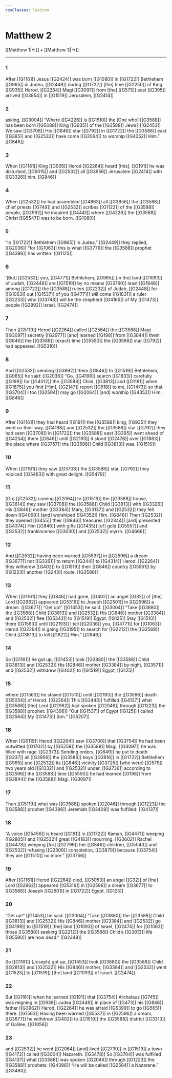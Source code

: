 ```yaml
---
cssClasses: lexicon
---
```


# Matthew 2

[[Matthew 1|←]] • [[Matthew 3|→]]

---

### 1
After [[G1161]] Jesus [[G2424]] was born [[G1080]] in [[G1722]] Bethlehem [[G965]] in Judea, [[G2449]] during [[G1722]] [the] time [[G2250]] of King [[G935]] Herod, [[G2264]] Magi [[G3097]] from [the] [[G575]] east [[G395]] arrived [[G3854]] in [[G1519]] Jerusalem, [[G2414]]

### 2
asking, [[G3004]] “Where [[G4226]] is [[G1510]] the [One who] [[G3588]] has been born [[G5088]] King [[G935]] of the [[G3588]] Jews? [[G2453]] We saw [[G3708]] His [[G846]] star [[G792]] in [[G1722]] the [[G3588]] east [[G395]] and [[G2532]] have come [[G2064]] to worship [[G4352]] Him.” [[G846]]

### 3
When [[G1161]] King [[G935]] Herod [[G2264]] heard [this], [[G191]] he was disturbed, [[G5015]] and [[G2532]] all [[G3956]] Jerusalem [[G2414]] with [[G3326]] him. [[G846]]

### 4
When [[G2532]] he had assembled [[G4863]] all [[G3956]] the [[G3588]] chief priests [[G749]] and [[G2532]] scribes [[G1122]] of the [[G3588]] people, [[G2992]] he inquired [[G4441]] where [[G4226]] the [[G3588]] Christ [[G5547]] was to be born. [[G1080]]

### 5
“In [[G1722]] Bethlehem [[G965]] in Judea,” [[G2449]] they replied, [[G2036]] “for [[G1063]] this is what [[G3779]] the [[G3588]] prophet [[G4396]] has written: [[G1125]]

### 6
‘[But] [[G2532]] you, [[G4771]] Bethlehem, [[G965]] [in the] land [[G1093]] of Judah, [[G2448]] are [[G1510]] by no means [[G3760]] least [[G1646]] among [[G1722]] the [[G3588]] rulers [[G2232]] of Judah, [[G2448]] for [[G1063]] out [[G1537]] of you [[G4771]] will come [[G1831]] a ruler [[G2233]] who [[G3748]] will be the shepherd [[G4165]] of My [[G1473]] people [[G2992]] Israel. [[G2474]]

### 7
Then [[G5119]] Herod [[G2264]] called [[G2564]] the [[G3588]] Magi [[G3097]] secretly [[G2977]] [and] learned [[G198]] from [[G3844]] them [[G846]] the [[G3588]] {exact} time [[G5550]] the [[G3588]] star [[G792]] had appeared. [[G5316]]

### 8
And [[G2532]] sending [[G3992]] them [[G846]] to [[G1519]] Bethlehem, [[G965]] he said: [[G2036]] “Go, [[G4198]] search [[G1833]] carefully [[G199]] for [[G4012]] the [[G3588]] Child, [[G3813]] and [[G1161]] when [[G1875]] you find [Him], [[G2147]] report [[G518]] to me, [[G1473]] so that [[G3704]] I too [[G2504]] may go [[G2064]] [and] worship [[G4352]] Him. [[G846]]

### 9
After [[G1161]] they had heard [[G191]] the [[G3588]] king, [[G935]] they went on their way, [[G4198]] and [[G2532]] the [[G3588]] star [[G792]] they had seen [[G3708]] in [[G1722]] the [[G3588]] east [[G395]] went ahead of [[G4254]] them [[G846]] until [[G2193]] it stood [[G2476]] over [[G1883]] the place where [[G3757]] the [[G3588]] Child [[G3813]] was. [[G1510]]

### 10
When [[G1161]] they saw [[G3708]] the [[G3588]] star, [[G792]] they rejoiced [[G5463]] with great delight. [[G5479]]

### 11
[On] [[G2532]] coming [[G2064]] to [[G1519]] the [[G3588]] house, [[G3614]] they saw [[G3708]] the [[G3588]] Child [[G3813]] with [[G3326]] His [[G846]] mother [[G3384]] Mary, [[G3137]] and [[G2532]] they fell down [[G4098]] [and] worshiped [[G4352]] Him. [[G846]] Then [[G2532]] they opened [[G455]] their [[G846]] treasures [[G2344]] [and] presented [[G4374]] Him [[G846]] with gifts [[G1435]] [of] gold [[G5557]] and [[G2532]] frankincense [[G3030]] and [[G2532]] myrrh. [[G4666]]

### 12
And [[G2532]] having been warned [[G5537]] in [[G2596]] a dream [[G3677]] not [[G3361]] to return [[G344]] to [[G4314]] Herod, [[G2264]] they withdrew [[G402]] to [[G1519]] their [[G846]] country [[G5561]] by [[G1223]] another [[G243]] route. [[G3598]]

### 13
When [[G1161]] they [[G846]] had gone, [[G402]] an angel [[G32]] of [the] Lord [[G2962]] appeared [[G5316]] to Joseph [[G2501]] in [[G2596]] a dream. [[G3677]] “Get up!” [[G1453]] he said. [[G3004]] “Take [[G3880]] the [[G3588]] Child [[G3813]] and [[G2532]] His [[G846]] mother [[G3384]] and [[G2532]] flee [[G5343]] to [[G1519]] Egypt. [[G125]] Stay [[G1510]] there [[G1563]] until [[G2193]] I tell [[G2036]] you, [[G4771]] for [[G1063]] Herod [[G2264]] is going [[G3195]] to search for [[G2212]] the [[G3588]] Child [[G3813]] to kill [[G622]] Him.” [[G846]]

### 14
So [[G1161]] he got up, [[G1453]] took [[G3880]] the [[G3588]] Child [[G3813]] and [[G2532]] His [[G846]] mother [[G3384]] by night, [[G3571]] and [[G2532]] withdrew [[G402]] to [[G1519]] Egypt, [[G125]]

### 15
where [[G1563]] he stayed [[G1510]] until [[G2193]] the [[G3588]] death [[G5054]] of Herod. [[G2264]] This [[G2443]] fulfilled [[G4137]] what [[G3588]] [the] Lord [[G2962]] had spoken [[G2046]] through [[G1223]] the [[G3588]] prophet: [[G4396]] “Out [[G1537]] of Egypt [[G125]] I called [[G2564]] My [[G1473]] Son.” [[G5207]]

### 16
When [[G5119]] Herod [[G2264]] saw [[G3708]] that [[G3754]] he had been outwitted [[G1702]] by [[G5259]] the [[G3588]] Magi, [[G3097]] he was filled with rage. [[G2373]] Sending orders, [[G649]] he put to death [[G337]] all [[G3956]] the [[G3588]] boys [[G3816]] in [[G1722]] Bethlehem [[G965]] and [[G2532]] its [[G846]] vicinity [[G3725]] [who were] [[G575]] two years old [[G1332]] and [[G2532]] under, [[G2736]] according to [[G2596]] the [[G3588]] time [[G5550]] he had learned [[G198]] from [[G3844]] the [[G3588]] Magi. [[G3097]]

### 17
Then [[G5119]] what was [[G3588]] spoken [[G2046]] through [[G1223]] the [[G3588]] prophet [[G4396]] Jeremiah [[G2408]] was fulfilled: [[G4137]]

### 18
“A voice [[G5456]] is heard [[G191]] in [[G1722]] Ramah, [[G4471]] weeping [[G2805]] and [[G2532]] great [[G4183]] mourning, [[G3602]] Rachel [[G4478]] weeping [for] [[G2799]] her [[G846]] children, [[G5043]] and [[G2532]] refusing [[G2309]] consolation, [[G3870]] because [[G3754]] they are [[G1510]] no more.” [[G3756]]

### 19
After [[G1161]] Herod [[G2264]] died, [[G5053]] an angel [[G32]] of [the] Lord [[G2962]] appeared [[G5316]] in [[G2596]] a dream [[G3677]] to [[G3588]] Joseph [[G2501]] in [[G1722]] Egypt. [[G125]]

### 20
“Get up!” [[G1453]] he said. [[G3004]] “Take [[G3880]] the [[G3588]] Child [[G3813]] and [[G2532]] His [[G846]] mother [[G3384]] and [[G2532]] go [[G4198]] to [[G1519]] [the] land [[G1093]] of Israel, [[G2474]] for [[G1063]] those [[G3588]] seeking [[G2212]] the [[G3588]] Child’s [[G3813]] life [[G5590]] are now dead.” [[G2348]]

### 21
So [[G1161]] [Joseph] got up, [[G1453]] took [[G3880]] the [[G3588]] Child [[G3813]] and [[G2532]] His [[G846]] mother, [[G3384]] and [[G2532]] went [[G1525]] to [[G1519]] [the] land [[G1093]] of Israel. [[G2474]]

### 22
But [[G1161]] when he learned [[G191]] that [[G3754]] Archelaus [[G745]] was reigning in [[G936]] Judea [[G2449]] in place of [[G473]] his [[G846]] father [[G3962]] Herod, [[G2264]] he was afraid [[G5399]] to go [[G565]] there. [[G1563]] Having been warned [[G5537]] in [[G2596]] a dream, [[G3677]] he withdrew [[G402]] to [[G1519]] the [[G3588]] district [[G3313]] of Galilee, [[G1056]]

### 23
and [[G2532]] he went [[G2064]] [and] lived [[G2730]] in [[G1519]] a town [[G4172]] called [[G3004]] Nazareth. [[G3478]] So [[G3704]] was fulfilled [[G4137]] what [[G3588]] was spoken [[G2046]] through [[G1223]] the [[G3588]] prophets: [[G4396]] “He will be called [[G2564]] a Nazarene.” [[G3480]]

